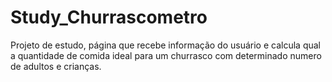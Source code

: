 # Study_Churrascometro
Projeto de estudo, página que recebe informação do usuário e calcula qual a quantidade de comida ideal para um churrasco com determinado numero de adultos e crianças.

